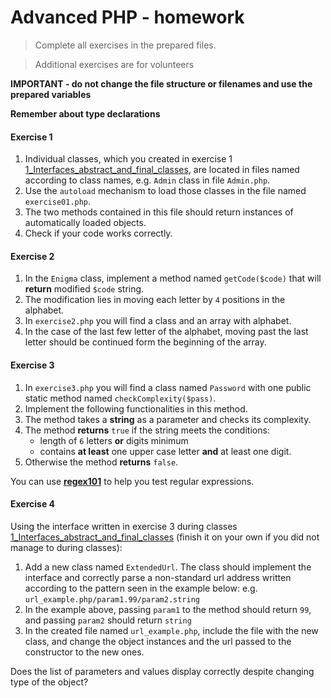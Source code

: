# Advanced PHP - homework
> Complete all exercises in the prepared files.

> Additional exercises are for volunteers

**IMPORTANT - do not change the file structure or filenames and use the prepared variables**  

**Remember about type declarations**

#### Exercise 1

1. Individual classes, which you created in exercise 1 [1_Interfaces_abstract_and_final_classes][exercise1], are located in files named according to class names, e.g. `Admin` class in file `Admin.php`.  
2. Use the `autoload` mechanism to load those classes in the file named `exercise01.php`.
3. The two methods contained in this file should return instances of automatically loaded objects.  
4. Check if your code works correctly.

#### Exercise 2

1. In the `Enigma` class, implement a method named `getCode($code)` that will **return** modified `$code` string.
2. The modification lies in moving each letter by `4` positions in the alphabet.
3. In `exercise2.php` you will find a class and an array with alphabet.
4. In the case of the last few letter of the alphabet, moving past the last letter should be continued form the beginning of the array.

#### Exercise 3

1. In `exercise3.php` you will find a class named `Password` with one public static method named `checkComplexity($pass)`.
2. Implement the following functionalities in this method.
3. The method takes a **string** as a parameter and checks its complexity.
4. The method **returns** `true` if the string meets the conditions:  
   * length of `6` letters **or** digits minimum
   * contains **at least** one upper case letter **and** at least one digit.  
5. Otherwise the method **returns** `false`.

You can use [**regex101**][regex101] to help you test regular expressions.

#### Exercise 4

Using the interface written in exercise 3 during classes [1_Interfaces_abstract_and_final_classes][exercise1] (finish it on your own if you did not manage to during classes):  
1. Add a new class named `ExtendedUrl`. The class should implement the interface and correctly parse a non-standard url address written according to the pattern seen in the example below:
   e.g. `url_example.php/param1.99/param2.string`
2. In the example above, passing `param1` to the method should return `99`, and passing `param2` should return `string`
3. In the created file named `url_example.php`, include the file with the new class, and change the object instances and the url passed to the constructor to the new ones.

Does the list of parameters and values display correctly despite changing type of the object?

<!-- Links -->
[regex101]: https://regex101.com/
[exercise1]: ../../1_Exercises/Day_1/1_Interfaces_abstract_and_final_classes
